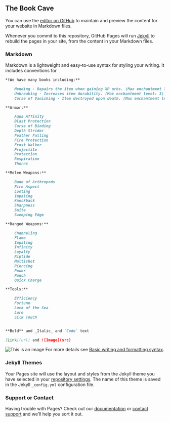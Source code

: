 ## The Book Cave

You can use the [editor on GitHub](https://github.com/ZattHunt/TheBookCave/edit/gh-pages/index.md) to maintain and preview the content for your website in Markdown files.

Whenever you commit to this repository, GitHub Pages will run [Jekyll](https://jekyllrb.com/) to rebuild the pages in your site, from the content in your Markdown files.

### Markdown

Markdown is a lightweight and easy-to-use syntax for styling your writing. It includes conventions for

```markdown
*(We have many books including:**

    Mending - Repairs the item when gaining XP orbs. (Max enchantment level: 1) 
    Unbreaking - Increases item durability. (Max enchantment level: 3) 
    Curse of Vanishing - Item destroyed upon death. (Max enchantment level: 1) 

**Armor:**

    Aqua Affinity
    Blast Protection 
    Curse of Binding
    Depth Strider 
    Feather Falling
    Fire Protection 
    Frost Walker
    Projectile 
    Protection 
    Respiration 
    Thorns 

**Melee Weapons:**

    Bane of Arthropods 
    Fire Aspect 
    Looting 
    Impaling 
    Knockback 
    Sharpness
    Smite 
    Sweeping Edge

**Ranged Weapons:**

    Channeling
    Flame 
    Impaling
    Infinity
    Loyalty
    Riptide 
    Multishot 
    Piercing 
    Power 
    Punch 
    Quick Charge

**Tools:**

    Efficiency
    Fortune 
    Luck of the Sea 
    Lure 
    Silk Touch 


**Bold** and _Italic_ and `Code` text

[Link](url) and ![Image](src)
```
![This is an image](https://i.imgur.com/fcJLQVE.png)
For more details see [Basic writing and formatting syntax](https://docs.github.com/en/github/writing-on-github/getting-started-with-writing-and-formatting-on-github/basic-writing-and-formatting-syntax).

### Jekyll Themes

Your Pages site will use the layout and styles from the Jekyll theme you have selected in your [repository settings](https://github.com/ZattHunt/TheBookCave/settings/pages). The name of this theme is saved in the Jekyll `_config.yml` configuration file.

### Support or Contact

Having trouble with Pages? Check out our [documentation](https://docs.github.com/categories/github-pages-basics/) or [contact support](https://support.github.com/contact) and we’ll help you sort it out.
